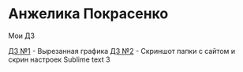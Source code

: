 # Анжелика Покрасенко
Мои ДЗ

[ДЗ №1](https://yadi.sk/d/kmMWkc9Z3Id8yQ "Вырезанная графика") - Вырезанная графика
[ДЗ №2](https://angienitt.github.io/lesson_2/ "Скрины с настройками") - Скриншот папки с сайтом и скрин настроек Sublime text 3
